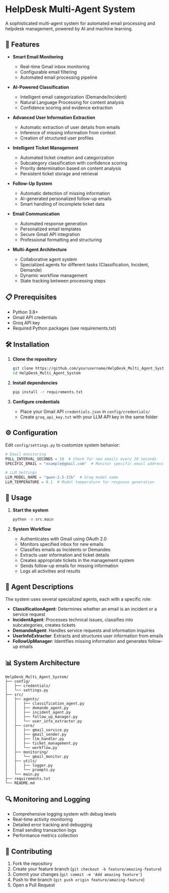# HelpDesk Multi-Agent System

A sophisticated multi-agent system for automated email processing and helpdesk management, powered by AI and machine learning.

## 🚀 Features

- **Smart Email Monitoring**
  - Real-time Gmail inbox monitoring
  - Configurable email filtering
  - Automated email processing pipeline

- **AI-Powered Classification**
  - Intelligent email categorization (Demande/Incident)
  - Natural Language Processing for content analysis
  - Confidence scoring and evidence extraction

- **Advanced User Information Extraction**
  - Automatic extraction of user details from emails
  - Inference of missing information from context
  - Creation of structured user profiles

- **Intelligent Ticket Management**
  - Automated ticket creation and categorization
  - Subcategory classification with confidence scoring
  - Priority determination based on content analysis
  - Persistent ticket storage and retrieval

- **Follow-Up System**
  - Automatic detection of missing information
  - AI-generated personalized follow-up emails
  - Smart handling of incomplete ticket data

- **Email Communication**
  - Automated response generation
  - Personalized email templates
  - Secure Gmail API integration
  - Professional formatting and structuring

- **Multi-Agent Architecture**
  - Collaborative agent system
  - Specialized agents for different tasks (Classification, Incident, Demande)
  - Dynamic workflow management
  - State tracking between processing steps

## 📋 Prerequisites

- Python 3.8+
- Gmail API credentials
- Groq API key
- Required Python packages (see requirements.txt)

## 🛠 Installation

1. **Clone the repository**
   ```bash
   git clone https://github.com/yourusername/HelpDesk_Multi_Agent_System.git
   cd HelpDesk_Multi_Agent_System
   ```

2. **Install dependencies**
   ```bash
   pip install -r requirements.txt
   ```

3. **Configure credentials**
   - Place your Gmail API `credentials.json` in `config/credentials/`
   - Create `groq_api_key.txt` with your LLM API key in the same folder

## ⚙️ Configuration

Edit `config/settings.py` to customize system behavior:

```python
# Email monitoring
POLL_INTERVAL_SECONDS = 10  # Check for new emails every 10 seconds
SPECIFIC_EMAIL = "example@gmail.com"  # Monitor specific email address

# LLM Settings
LLM_MODEL_NAME = "qwen-2.5-32b"  # Groq model name
LLM_TEMPERATURE = 0.1  # Model temperature for response generation
```

## 🚀 Usage

1. **Start the system**
   ```bash
   python -m src.main
   ```

2. **System Workflow**
   - Authenticates with Gmail using OAuth 2.0
   - Monitors specified inbox for new emails
   - Classifies emails as Incidents or Demandes
   - Extracts user information and ticket details
   - Creates appropriate tickets in the management system
   - Sends follow-up emails for missing information
   - Logs all activities and results

## 🔧 Agent Descriptions

The system uses several specialized agents, each with a specific role:

- **ClassificationAgent**: Determines whether an email is an incident or a service request
- **IncidentAgent**: Processes technical issues, classifies into subcategories, creates tickets
- **DemandeAgent**: Handles service requests and information inquiries
- **UserInfoExtractor**: Extracts and structures user information from emails
- **FollowUpManager**: Identifies missing information and generates follow-up emails

## 📊 System Architecture

```
HelpDesk_Multi_Agent_System/
├── config/
│   ├── credentials/
│   └── settings.py
├── src/
│   ├── agents/
│   │   ├── classification_agent.py
│   │   ├── demande_agent.py
│   │   ├── incident_agent.py
│   │   ├── follow_up_manager.py
│   │   └── user_info_extractor.py
│   ├── core/
│   │   ├── gmail_service.py
│   │   ├── gmail_sender.py
│   │   ├── llm_handler.py
│   │   ├── ticket_management.py
│   │   └── workflow.py
│   ├── monitoring/
│   │   └── gmail_monitor.py
│   ├── utils/
│   │   ├── logger.py
│   │   └── prompts.py
│   └── main.py
├── requirements.txt
└── README.md
```

## 🔍 Monitoring and Logging

- Comprehensive logging system with debug levels
- Real-time activity monitoring
- Detailed error tracking and debugging
- Email sending transaction logs
- Performance metrics collection

## 🤝 Contributing

1. Fork the repository
2. Create your feature branch (`git checkout -b feature/amazing-feature`)
3. Commit your changes (`git commit -m 'Add amazing feature'`)
4. Push to the branch (`git push origin feature/amazing-feature`)
5. Open a Pull Request
